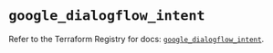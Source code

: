 # `google_dialogflow_intent`

Refer to the Terraform Registry for docs: [`google_dialogflow_intent`](https://registry.terraform.io/providers/hashicorp/google-beta/6.13.0/docs/resources/google_dialogflow_intent).
